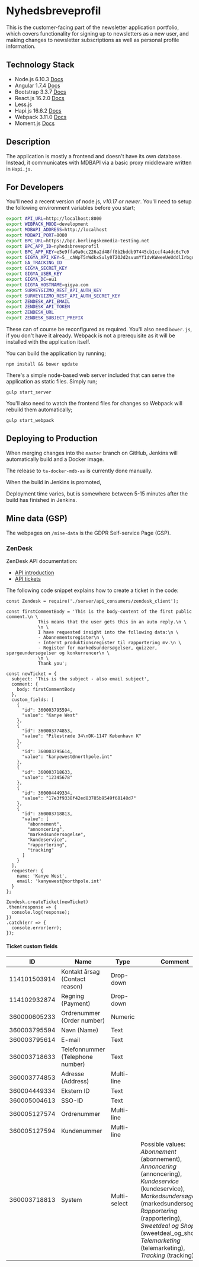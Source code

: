# Nyhedsbreveprofil

This is the customer-facing part of the newsletter application portfolio, which
covers functionality for signing up to newsletters as a new user, and making
changes to newsletter subscriptions as well as personal profile information.


## Technology Stack

- Node.js 6.10.3 [Docs](https://nodejs.org/dist/latest-v6.x/docs/api/)
- Angular 1.7.4 [Docs](https://code.angularjs.org/1.7.4/docs/api)
- Bootstrap 3.3.7 [Docs](http://getbootstrap.com/docs/3.3/)
- React.js 16.2.0 [Docs](https://reactjs.org/versions/)
- Less.js
- Hapi.js 16.6.2 [Docs](https://hapijs.com/api/16.6.2)
- Webpack 3.11.0 [Docs](https://github.com/webpack/webpack)
- Moment.js [Docs](https://momentjs.com/docs/)


## Description

The application is mostly a frontend and doesn't have its own database. Instead,
it communicates with MDBAPI via a basic proxy middleware written in `Hapi.js`.


## For Developers

You'll need a recent version of node.js, _v10.17 or newer_. You'll need to setup
the following environment variables before you start;

```bash
export API_URL=http://localhost:8000
export WEBPACK_MODE=development
export MDBAPI_ADDRESS=http://localhost
export MDBAPI_PORT=8080
export BPC_URL=https://bpc.berlingskemedia-testing.net
export BPC_APP_ID=nyhedsbreveprofil
export BPC_APP_KEY=e5e9ffa0a0cc226a2d48ff8b2bddb97445cb1ccf4a4dc6c7c0
export GIGYA_API_KEY=5__cAWpT5nWdkxSuly0T2OJd2svumYf1dvKWweeUeUddlIrbgnoZLzxxtky7eQasdASDAsd
export GA_TRACKING_ID
export GIGYA_SECRET_KEY
export GIGYA_USER_KEY
export GIGYA_DC=eu1
export GIGYA_HOSTNAME=gigya.com
export SURVEYGIZMO_REST_API_AUTH_KEY
export SURVEYGIZMO_REST_API_AUTH_SECRET_KEY
export ZENDESK_API_EMAIL
export ZENDESK_API_TOKEN
export ZENDESK_URL
export ZENDESK_SUBJECT_PREFIX
```

These can of course be reconfigured as required. You'll also need `bower.js`, if
you don't have it already. Webpack is not a prerequisite as it will be installed
with the application itself.


You can build the application by running;

```
npm install && bower update
```

There's a simple node-based web server included that can serve the application
as static files. Simply run;

```
gulp start_server
```

You'll also need to watch the frontend files for changes so Webpack will rebuild
them automatically;

```
gulp start_webpack
```


## Deploying to Production

When merging changes into the `master` branch on GitHub, Jenkins will
automatically build and a Docker image.

The release to `ta-docker-mdb-as` is currently done manually.

When the build in Jenkins is promoted,

Deployment time varies, but is somewhere between 5-15 minutes after the build
has finished in Jenkins.

## Mine data (GSP)

The webpages on `/mine-data` is the GDPR Self-service Page (GSP).

### ZenDesk

ZenDesk API documentation:

* [API introduction](https://developer.zendesk.com/rest_api/docs/core/introduction)
* [API tickets](https://developer.zendesk.com/rest_api/docs/core/tickets)


The following code snippet explains how to create a ticket in the code:

```
const Zendesk = require('./server/api_consumers/zendesk_client');

const firstCommentBody = 'This is the body-content of the first public comment.\n \
            This means that the user gets this in an auto reply.\n \
            \n \
            I have requested insight into the following data:\n \
            - Abonnementsregister\n \
            - Internt produktionsregister til rapportering mv.\n \
            - Register for markedsundersøgelser, quizzer, spørgeundersøgelser og konkurrencer\n \
            \n \
            Thank you';

const newTicket = {
  subject: 'This is the subject - also email subject',
  comment: {
    body: firstCommentBody
  },
  custom_fields: [
    {
      "id": 360003795594,
      "value": "Kanye West"
    },
    {
      "id": 360003774853,
      "value": "Pilestræde 34\nDK-1147 København K"
    },
    {
      "id": 360003795614,
      "value": "kanyewest@northpole.int"
    },
    {
      "id": 360003718633,
      "value": "12345678"
    },
    {
      "id": 360004449334,
      "value": "17e3f9338f42ed83785b9549f68148d7"
    },
    {
      "id": 360003718813,
      "value": [
        "abonnement",
        "annoncering",
        "markedsundersogelse",
        "kundeservice",
        "rapportering",
        "tracking"
      ]
    }
  ],
  requester: {
    name: 'Kanye West',
    email: 'kanyewest@northpole.int'
  }
};

Zendesk.createTicket(newTicket)
.then(response => {
  console.log(response);
})
.catch(err => {
  console.error(err);
});

```

#### Ticket custom fields

| ID | Name | Type | Comment |
| --- | --- | --- | --- |
| 114101503914 | Kontakt årsag (Contact reason) | Drop-down | |
| 114102932874 | Regning (Payment) | Drop-down | |
| 360000605233 | Ordrenummer (Order number) | Numeric | |
| 360003795594 | Navn (Name) | Text | |
| 360003795614 | E-mail | Text | |
| 360003718633 | Telefonnummer (Telephone number) | Text | |
| 360003774853 | Adresse (Address) | Multi-line | |
| 360004449334 | Ekstern ID | Text | |
| 360005004613 | SSO-ID | Text | |
| 360005127574 | Ordrenummer | Multi-line | |
| 360005127594 | Kundenummer | Multi-line | |
| 360003718813 | System | Multi-select |  Possible values: *Abonnement* (abonnement), *Annoncering* (annoncering), *Kundeservice* (kundeservice), *Markedsundersøgelse* (markedsundersogelse), *Rapportering* (rapportering), *Sweetdeal og Shops* (sweetdeal_og_shops), *Telemarketing* (telemarketing), *Tracking* (tracking) |
